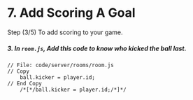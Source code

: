 # 7. Add Scoring A Goal

Step (3/5) To add scoring to your game. 

##### 3. In `room.js`, Add this code to know who kicked the ball last.

```
// File: code/server/rooms/room.js
// Copy 
	ball.kicker = player.id;
// End Copy
	/*[*/ball.kicker = player.id;/*]*/
```